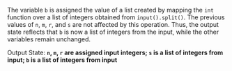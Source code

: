 The variable `b` is assigned the value of a list created by mapping the `int` function over a list of integers obtained from `input().split()`. The previous values of `n`, `m`, `r`, and `s` are not affected by this operation. Thus, the output state reflects that `b` is now a list of integers from the input, while the other variables remain unchanged.

Output State: **`n`, `m`, `r` are assigned input integers; `s` is a list of integers from input; `b` is a list of integers from input**